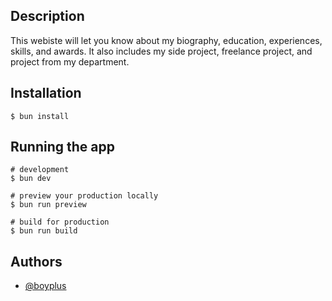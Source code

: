 ## Description

This webiste will let you know about my biography, education, experiences, skills, and awards. It also includes my side project, freelance project, and project from my department.

## Installation

`$ bun install`

## Running the app

```
# development
$ bun dev

# preview your production locally
$ bun run preview

# build for production
$ bun run build

```

## Authors

- [@boyplus](https://github.com/boyplus)
